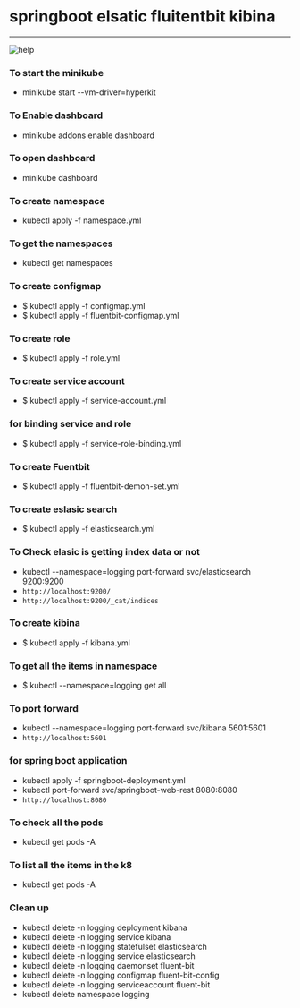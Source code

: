# springboot elsatic fluitentbit kibina 

----


![help](https://github.com/fluent/fluent-bit-kubernetes-logging)


### To start the minikube 
* minikube start --vm-driver=hyperkit

### To Enable dashboard 
* minikube addons enable dashboard

### To open dashboard 
* minikube dashboard

### To create namespace 
*  kubectl apply -f namespace.yml 

### To get the namespaces 
* kubectl get namespaces

### To create configmap 
* $ kubectl apply -f configmap.yml 
* $ kubectl apply -f fluentbit-configmap.yml 


### To create role 
* $ kubectl apply -f role.yml 

### To create service account 
* $ kubectl apply -f service-account.yml 

### for binding service and role 
* $ kubectl apply -f service-role-binding.yml 

### To create Fuentbit 
* $ kubectl apply -f fluentbit-demon-set.yml 

### To create eslasic search 
* $ kubectl apply -f elasticsearch.yml 

### To Check elasic is getting index data or not 
* kubectl --namespace=logging port-forward svc/elasticsearch 9200:9200
* `http://localhost:9200/`
* `http://localhost:9200/_cat/indices`

### To create kibina 
* $ kubectl apply -f kibana.yml 

### To get all the items in namespace 
 * $ kubectl --namespace=logging get all 

### To port forward 
* kubectl --namespace=logging port-forward svc/kibana  5601:5601 
* `http://localhost:5601`

### for spring boot application 
* kubectl apply -f springboot-deployment.yml 
* kubectl  port-forward svc/springboot-web-rest  8080:8080 
* `http://localhost:8080`


### To check all the pods 
* kubectl get pods -A 

### To list all the items in the k8
* kubectl get pods -A 

### Clean up 
* kubectl delete -n logging deployment kibana
* kubectl delete -n logging service kibana
* kubectl delete -n logging statefulset elasticsearch
* kubectl delete -n logging service elasticsearch
* kubectl delete -n logging daemonset fluent-bit
* kubectl delete -n logging configmap fluent-bit-config
* kubectl delete -n logging serviceaccount fluent-bit
* kubectl delete namespace logging

